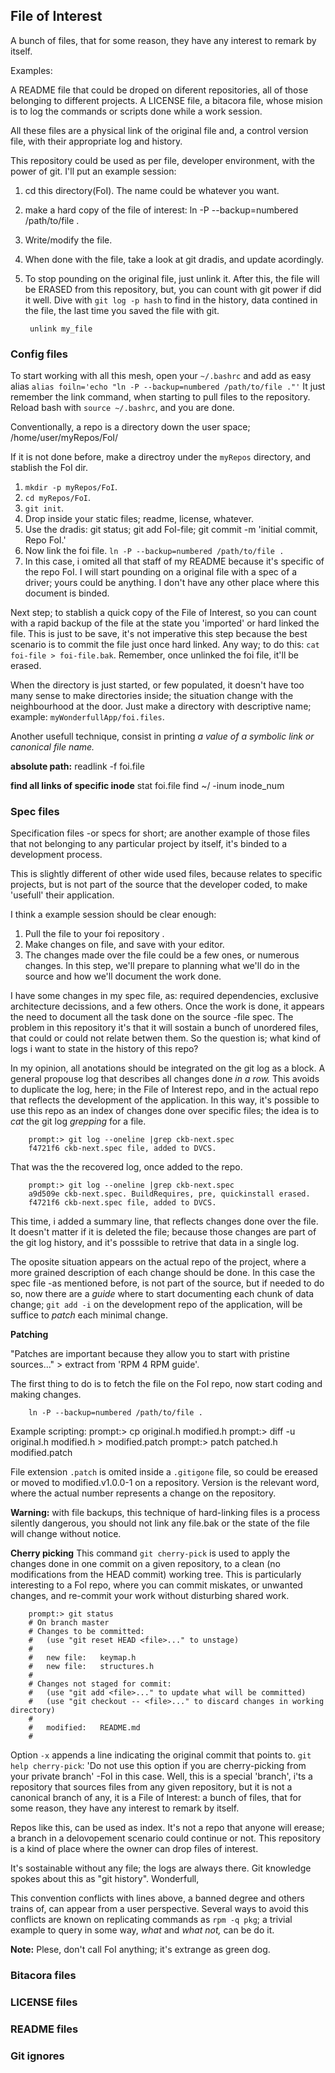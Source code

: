 <!--/*
 * README.md
 * This file is part of FoI
 *
 * Copyright (C) 2024 - Raul Vilchez Ruiz
 *
 * FoI is free software; you can redistribute it and/or modify
 * it under the terms of the GNU General Public License as published by
 * the Free Software Foundation; either version 2 of the License, or
 * (at your option) any later version.
 *
 * FoI is distributed in the hope that it will be useful,
 * but WITHOUT ANY WARRANTY; without even the implied warranty of
 * MERCHANTABILITY or FITNESS FOR A PARTICULAR PURPOSE.  See the
 * GNU General Public License for more details.
 *
 * You should have received a copy of the GNU General Public License
 * along with FoI. If not, see <http://www.gnu.org/licenses/>.
 */-->
## File of Interest

A bunch of files, that for some reason, they have
any interest to remark by itself.

Examples:

A README file that could be droped on diferent repositories, all
of those belonging to different projects. A LICENSE file, a 
bitacora file, whose mision is to log the commands or scripts
done while a work session.

All these files are a physical link of the original file and,
a control version file, with their appropriate log and history.

This repository could be used as per file, developer environment,
with the power of git. I'll put an example session:

1. cd this directory(FoI). The name could be whatever you want.

2. make a hard copy of the file of interest:
		ln -P --backup=numbered /path/to/file .

3. Write/modify the file.

4. When done with the file, take a look at git dradis, and 
update acordingly.

5. To stop pounding on the original file, just unlink it. After
this, the file will be ERASED from this repository, but, you can
count with git power if did it well. Dive with `git log -p hash`
to find in the history, data contined in the file, the last time
you saved the file with git.

		unlink my_file

### Config files
To start working with all this mesh, open your `~/.bashrc` and add
as easy alias `alias foiln='echo "ln -P --backup=numbered /path/to/file ."'`
It just remember the link command, when starting to pull files to the
repository. Reload bash with `source ~/.bashrc`, and you are done.

Conventionally, a repo is a directory down the user space;
		/home/user/myRepos/FoI/

If it is not done before, make a directroy under the `myRepos`
directory, and stablish the FoI dir.
1. `mkdir -p myRepos/FoI`.
2. `cd myRepos/FoI`.
3. `git init`.
4. Drop inside your static files; readme, license, whatever.
5. Use the dradis: 
		git status; git add FoI-file; git commit -m 'initial commit, Repo FoI.'
6. Now link the foi file. `ln -P --backup=numbered /path/to/file .`
7. In this case, i omited all that staff of my README because it's
specific of the repo FoI. I will start pounding on a original file
with a spec of a driver; yours could be anything. I don't have any
other place where this document is binded.

Next step; to stablish a quick copy of the File of Interest, so you
can count with a rapid backup of the file at the state you 'imported'
or hard linked the file. This is just to be save, it's not imperative
this step because the best scenario is to commit the file just once
hard linked. Any way; to do this: `cat foi-file > foi-file.bak`.
Remember, once unlinked the foi file, it'll be erased.

When the directory is just started, or few populated, it doesn't have
too many sense to make directories inside; the situation change with
the neighbourhood at the door. Just make a directory with descriptive
name; example: `myWonderfullApp/foi.files`.

Another usefull technique, consist in printing _a value of a symbolic_
_link or canonical file name._

__absolute path:__
		readlink -f foi.file 

__find all links of specific inode__
		stat foi.file
		find ~/ -inum inode_num


### Spec files

Specification files -or specs for short; are another example of those
files that not belonging to any particular project by itself, it's
binded to a development process.

This is slightly different of other wide used files, because relates
to specific projects, but is not part of the source that the developer
coded, to make 'usefull' their application.

I think a example session should be clear enough:
1. Pull the file to your foi repository .
2. Make changes on file, and save with your editor.
3. The changes made over the file could be a few ones, or numerous
changes. In this step, we'll prepare to planning what we'll do in the
source and how we'll document the work done.

I have some changes in my spec file, as: required dependencies, 
exclusive architecture decissions, and a few others.
Once the work is done, it appears the need to document all the task
done on the source -file spec. The problem in this repository  it's
that it will sostain a bunch of unordered files, that could or could
not relate betwen them. So the question is; what kind of logs i want
to state in the history of this repo?

In my opinion, all anotations should be integrated on the git log
as a block. A general propouse log that describes all changes done
_in a row._
This avoids to duplicate the log, here; in the File of Interest repo,
and in the actual repo that reflects the development of the application.
In this way, it's possible to use this repo as an index of changes
done over specific files; the idea is to _cat_ the git log _grepping_
for a file.

		prompt:> git log --oneline |grep ckb-next.spec
		f4721f6 ckb-next.spec file, added to DVCS.

That was the the recovered log, once added to the repo.

		prompt:> git log --oneline |grep ckb-next.spec
		a9d509e ckb-next.spec. BuildRequires, pre, quickinstall erased.
		f4721f6 ckb-next.spec file, added to DVCS.

This time, i added a summary line, that reflects changes done
over the file. It doesn't matter if it is deleted the file;
because those changes are part of the git log history, and it's
posssible to retrive that data in a single log.

The oposite situation appears on the actual repo of the project,
where a more grained description of each change should be done.
In this case the spec file -as mentioned before, is not part of the
source, but if needed to do so, now there are a _guide_ where to start
documenting each chunk of data change; `git add -i` on the development
repo of the application, will be suffice to _patch_ each minimal change.

__Patching__

"Patches are important because they allow you to start 
with pristine sources..."
	> extract from 'RPM 4 RPM guide'.
	
The first thing to do is to fetch the file on the FoI repo,
now start coding and making changes. 

		ln -P --backup=numbered /path/to/file .

Example scripting:
prompt:> cp original.h modified.h
prompt:> diff -u original.h modified.h > modified.patch
prompt:> patch patched.h modified.patch

File extension `.patch` is omited inside a `.gitigone` file, so could
be ereased or moved to modified.v1.0.0-1 on a repository.
Version is the relevant word, where the actual number represents a
change on the repository.



__Warning:__ with file backups, this technique of hard-linking files
is a process silently dangerous, you should not link any file.bak
or the state of the file will change without notice. 

__Cherry picking__
This command `git cherry-pick` is used to apply the changes done in
one commit on a given repository, to a clean (no modifications from
the HEAD commit) working tree. This is particularly interesting to a
FoI repo, where you can commit miskates, or unwanted changes, and 
re-commit your work without disturbing shared work.

		prompt:> git status 
		# On branch master
		# Changes to be committed:
		#   (use "git reset HEAD <file>..." to unstage)
		#
		#	new file:   keymap.h
		#	new file:   structures.h
		#
		# Changes not staged for commit:
		#   (use "git add <file>..." to update what will be committed)
		#   (use "git checkout -- <file>..." to discard changes in working directory)
		#
		#	modified:   README.md
		#

Option `-x` appends a line indicating the original commit that points to.
`git help cherry-pick`: 
	'Do not use this option if you are cherry-picking from your private
branch' -FoI in this case. Well, this is a special 'branch',
i'ts a repository that sources files from any given repository,
but it is not a canonical branch of any, it is a File of Interest: a bunch
of files, that for some reason, they have any interest to remark by itself.

Repos like this, can be used as index. It's not a repo that anyone will
erease; a branch in a delovopement scenario could continue or not.
This repository is a kind of place where the owner can drop files of
interest. 

It's sostainable without any file; the logs are always there. Git knowledge
spokes about this as "git history". Wonderfull, 

This convention conflicts with lines above, a banned degree and others
trains of, can appear from a user perspective. Several ways to avoid
this conflicts are known on replicating commands as `rpm -q pkg`; a
trivial example to query in some way, _what_ and _what not,_ can be do it.



__Note:__ Plese, don't call FoI anything; it's extrange as green dog.

### Bitacora files
### LICENSE files
### README files
### Git ignores


